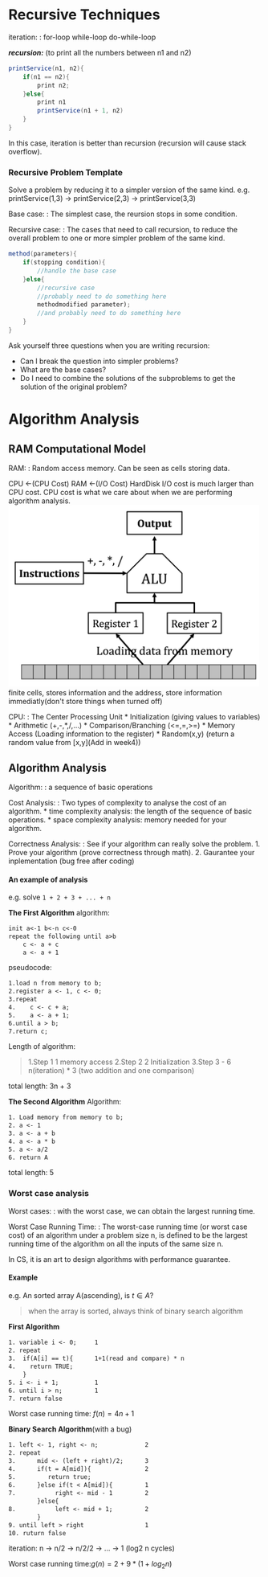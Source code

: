 # Recursive Techniques

iteration:
: for-loop
    while-loop
    do-while-loop

***recursion:*** (to print all the numbers between n1 and n2)
```Java
printService(n1, n2){
    if(n1 == n2){
        print n2;
    }else{
        print n1
        printService(n1 + 1, n2)
    }
}
```

In this case, iteration is better than recursion (recursion will cause stack overflow).


### Recursive Problem Template

Solve a problem by reducing it to a simpler version of the same kind.
e.g. printService(1,3) -> printService(2,3) -> printService(3,3)

Base case:
: The simplest case, the reursion stops in some condition.

Recursive case:
: The cases that need to call recursion, to reduce the overall problem to one or more simpler problem of the same kind.

```Java
method(parameters){
    if(stopping condition){
        //handle the base case
    }else{
        //recursive case
        //probably need to do something here
        methodmodified parameter);
        //and probably need to do something here
    }
}
```

Ask yourself three questions when you are writing recursion:
* Can I break the question into simpler problems?
* What are the base cases?
* Do I need to combine the solutions of the subproblems to get the solution of the original problem?

# Algorithm Analysis

## RAM Computational Model
RAM:
: Random access memory. 
    Can be seen as cells storing data.

CPU <-(CPU Cost) RAM <-(I/O Cost) HardDisk
I/O cost is much larger than CPU cost.
CPU cost is what we care about when we are performing algorithm analysis.
<img src="Week2/Computational_Model.png" width=500>
finite cells, stores information and the address, store information immediatly(don't store things when turned off)

CPU:
: The Center Processing Unit
    * Initialization (giving values to variables)
    * Arithmetic (+,-,*,/,...)
    * Comparison/Branching (<=,=,>=)
    * Memory Access (Loading information to the register)
    * Random(x,y) (return a random value from [x,y](Add in week4))

## Algorithm Analysis
Algorithm:
: a sequence of basic operations

Cost Analysis:
: Two types of complexity to analyse the cost of an algorithm.
    * time complexity analysis: the length of the sequence of basic operations.
    * space complexity analysis: memory needed for your algorithm.

Correctness Analysis:
: See if your algorithm can really solve the problem.
    1. Prove your algorithm (prove correctness through math).
    2. Gaurantee your inplementation (bug free after coding)


#### An example of analysis
e.g. solve `1 + 2 + 3 + ... + n`

**The First Algorithm**
algorithm:
```
init a<-1 b<-n c<-0
repeat the following until a>b
    c <- a + c
    a <- a + 1
```

pseudocode:
```
1.load n from memory to b;
2.register a <- 1, c <- 0;
3.repeat 
4.    c <- c + a;
5.    a <- a + 1; 
6.until a > b;
7.return c;
```

Length of algorithm:
> 1.Step 1 1 memory access
2.Step 2 2 Initialization
3.Step 3 - 6 n(iteration) * 3 (two addition and one comparison) 

total length: 3n + 3

**The Second Algorithm**
Algorithm:
```
1. Load memory from memory to b;
2. a <- 1
3. a <- a + b
4. a <- a * b
5. a <- a/2
6. return A
```
total length: 5

### Worst case analysis
Worst cases:
: with the worst case, we can obtain the largest running time.

Worst Case Running Time:
: The worst-case running time (or worst case cost) of an algorithm under a problem size n, is defined to be the largest running time of the algorithm on all the inputs of the same size n.

In CS, it is an art to design algorithms with performance guarantee.

#### Example
e.g. An sorted array A(ascending), is $t \in A$?

> when the array is sorted, always think of binary search algorithm

**First Algorithm**
```
1. variable i <- 0;     1
2. repeat
3.  if(A[i] == t){      1+1(read and compare) * n
4.    return TRUE;      
    }
5. i <- i + 1;          1
6. until i > n;         1
7. return false
```
Worst case running time: $f(n) = 4n + 1$

**Binary Search Algorithm**(with a bug)

```
1. left <- 1, right <- n;             2
2. repeat
3.      mid <- (left + right)/2;      3
4.      if(t = A[mid]){               2
5.         return true;
6.      }else if(t < A[mid]){         1
7.           right <- mid - 1         2
        }else{
8.           left <- mid + 1;         2
        }
9. until left > right                 1
10. ruturn false
```
iteration: n -> n/2 -> n/2/2 -> ... -> 1 (log2 n cycles)

Worst case running time:$g(n) = 2+9*(1+log_{2} n)$